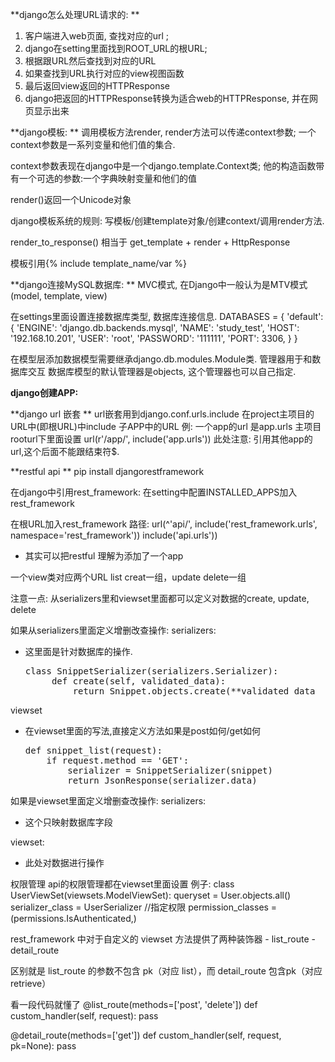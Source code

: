 **django怎么处理URL请求的:
**
1. 客户端进入web页面, 查找对应的url ;
2. django在setting里面找到ROOT\_URL的根URL;
3. 根据跟URL然后查找到对应的URL
4. 如果查找到URL执行对应的view视图函数
5. 最后返回view返回的HTTPResponse
6. django把返回的HTTPResponse转换为适合web的HTTPResponse, 并在网页显示出来

**django模板:
**
调用模板方法render, render方法可以传递context参数;  一个context参数是一系列变量和他们值的集合.

context参数表现在django中是一个django.template.Context类; 他的构造函数带有一个可选的参数:一个字典映射变量和他们的值

render\(\)返回一个Unicode对象

django模板系统的规则: 写模板/创建template对象/创建context/调用render方法.

render\_to\_response\(\) 相当于 get\_template + render + HttpResponse

模板引用{% include  template\_name/var %}


**django连接MySQL数据库:
**
MVC模式, 在Django中一般认为是MTV模式(model, template, view)

在settings里面设置连接数据库类型, 数据库连接信息.
DATABASES = {
    'default': {
        'ENGINE': 'django.db.backends.mysql',
        'NAME': 'study_test',
        'HOST': '192.168.10.201',
        'USER': 'root',
        'PASSWORD': '111111',
        'PORT': 3306,
    }
}

在模型层添加数据模型需要继承django.db.modules.Module类.
管理器用于和数据库交互
数据库模型的默认管理器是objects, 这个管理器也可以自己指定.



**django创建APP:**





**django url 嵌套
**
url嵌套用到django.conf.urls.include
在project主项目的URL中(即根URL)中include 子APP中的URL
例: 一个app的url 是app.urls
主项目rooturl下里面设置
url(r'/app/', include('app.urls')) 此处注意: 引用其他app的url,这个后面不能跟结束符$. 




**restful api 
**
pip install djangorestframework

在django中引用rest_framework:
在setting中配置INSTALLED_APPS加入 rest_framework

在根URL加入rest_framework 路径:
url(^'api/', include('rest_framework.urls', namespace='rest_framework'))
 include('api.urls'))
* 其实可以把restful 理解为添加了一个app 


一个view类对应两个URL
list creat一组，update delete一组


注意一点: 从serializers里和viewset里面都可以定义对数据的create, update, delete

如果从serializers里面定义增删改查操作:
serializers: 
 - 这里面是针对数据库的操作. 
    <pre>class SnippetSerializer(serializers.Serializer):                
        def create(self, validated_data):
            return Snippet.objects.create(**validated_data</pre>

viewset 
 - 在viewset里面的写法,直接定义方法如果是post如何/get如何
   
   <pre>def snippet_list(request):
       if request.method == 'GET':
           serializer = SnippetSerializer(snippet)
           return JsonResponse(serializer.data)</pre>
     

如果是viewset里面定义增删查改操作:
serializers:
 - 这个只映射数据库字段
 
viewset:
 - 此处对数据进行操作


权限管理
api的权限管理都在viewset里面设置
例子:
class UserViewSet(viewsets.ModelViewSet):
    queryset = User.objects.all()
    serializer_class = UserSerializer
    //指定权限
    permission_classes = (permissions.IsAuthenticated,)</pre>
    

rest_framework 中对于自定义的 viewset 方法提供了两种装饰器
    - list_route
    - detail_route

区别就是 list_route 的参数不包含 pk（对应 list），而 detail_route 包含pk（对应 retrieve）

看一段代码就懂了
@list_route(methods=['post', 'delete'])
def custom_handler(self, request):
    pass

@detail_route(methods=['get'])
def custom_handler(self, request, pk=None):
    pass
    
